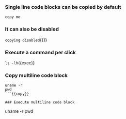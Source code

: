 
<br>

### Single line code blocks can be copied by default
`copy me`

### It can also be disabled
`copying disabled`{{}}

### Execute a command per click
`ls -lh`{{exec}}

### Copy multiline code block
```
uname -r
pwd
```{{copy}}

### Execute multiline code block

```
uname -r
pwd
```{{exec}}
